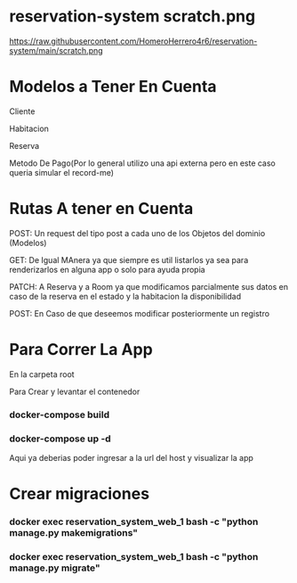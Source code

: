 # reservation-system scratch.png

https://raw.githubusercontent.com/HomeroHerrero4r6/reservation-system/main/scratch.png

# Modelos a Tener En Cuenta

Cliente

Habitacion

Reserva

Metodo De Pago(Por lo general utilizo una api externa pero en este caso queria simular el record-me)

# Rutas A tener en Cuenta

POST: Un request del tipo post a cada uno de los Objetos del dominio (Modelos)

GET: De Igual MAnera ya que siempre es util listarlos ya sea para renderizarlos en alguna app o solo para ayuda propia

PATCH: A Reserva y a Room ya que modificamos parcialmente sus datos en caso de la reserva en el estado y la habitacion la disponibilidad 

POST: En Caso de que deseemos modificar posteriormente un registro

# Para Correr La App

En la carpeta root 

Para Crear y levantar el contenedor

### docker-compose build 

### docker-compose up -d

Aqui ya deberias poder ingresar a la url del host y visualizar la app 

# Crear migraciones

### docker exec reservation_system_web_1 bash -c "python manage.py makemigrations" 

### docker exec reservation_system_web_1 bash -c "python manage.py migrate" 
